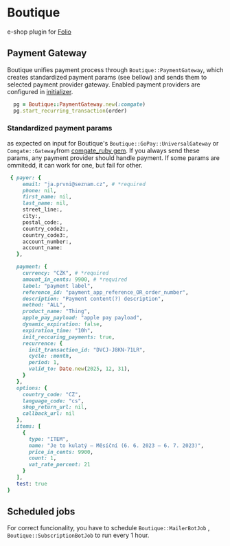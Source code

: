 # Boutique
e-shop plugin for [Folio](http://github.com/sinfin/folio)

## Payment Gateway
 Boutique unifies payment process through `Boutique::PaymentGateway`, which creates standardized payment params (see bellow) and sends them to selected payment provider gateway. Enabled payment providers are configured in [initializer](/test/dummy/config/initializers/payment_gateways.rb).

 ```ruby
   pg = Boutique::PaymentGateway.new(:comgate)
   pg.start_recurring_transaction(order)
 ```

 ### Standardized payment params
 as expected on input for Boutique's `Boutique::GoPay::UniversalGateway` or `Comgate::Gateway`from [comgate_ruby gem](http://github.com/sinfin/comgate_ruby).
 If you always send these params, any payment provider should handle payment. If some params are ommitedd, it can work for one, but fail for other.

 ```ruby
  { payer: {
      email: "ja.prvni@seznam.cz", # *required
      phone: nil,
      first_name: nil,
      last_name: nil,
      street_line:,
      city:,
      postal_code:,
      country_code2:,
      country_code3:,
      account_number:,
      account_name:
    },

    payment: {
      currency: "CZK", # *required
      amount_in_cents: 9900, # *required
      label: "payment label",
      reference_id: "payment_app_reference_OR_order_number",
      description: "Payment content(?) description",
      method: "ALL",
      product_name: "Thing",
      apple_pay_payload: "apple pay payload",
      dynamic_expiration: false,
      expiration_time: "10h",
      init_reccuring_payments: true,
      recurrence: {
        init_transaction_id: "DVCJ-J8KN-71LR",
        cycle: :month,
        period: 1,
        valid_to: Date.new(2025, 12, 31),
      }
    },
    options: {
      country_code: "CZ",
      language_code: "cs",
      shop_return_url: nil,
      callback_url: nil
    },
    items: [
      {
        type: "ITEM",
        name: "Je to kulatý – Měsíční (6. 6. 2023 – 6. 7. 2023)",
        price_in_cents: 9900,
        count: 1,
        vat_rate_percent: 21
      }
    ],
    test: true
}

```

## Scheduled jobs
For correct funcionality, you have to schedule `Boutique::MailerBotJob` , `Boutique::SubscriptionBotJob` to run every 1 hour.
